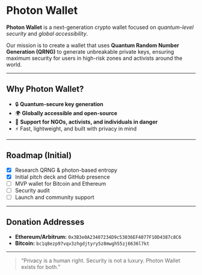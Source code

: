 # Photon Wallet

**Photon Wallet** is a next-generation crypto wallet focused on *quantum-level security* and *global accessibility*.

Our mission is to create a wallet that uses **Quantum Random Number Generation (QRNG)** to generate unbreakable private keys, ensuring maximum security for users in high-risk zones and activists around the world.

---

## Why Photon Wallet?

- 🔒 **Quantum-secure key generation**
- 🌍 **Globally accessible and open-source**
- 🤝 **Support for NGOs, activists, and individuals in danger**
- ⚡️ Fast, lightweight, and built with privacy in mind

---

## Roadmap (Initial)

- [x] Research QRNG & photon-based entropy
- [x] Initial pitch deck and GitHub presence
- [ ] MVP wallet for Bitcoin and Ethereum
- [ ] Security audit
- [ ] Launch and community support

---

## Donation Addresses

- **Ethereum/Arbitrum:** `0x3B3e0A23407234D9c53036EF4077F10D4387c8C6`
- **Bitcoin:** `bc1q8ezp97vqv3zhgdjtyry5z8mwgh55zj6636l7kt`

---

> “Privacy is a human right. Security is not a luxury. Photon Wallet exists for both.”
